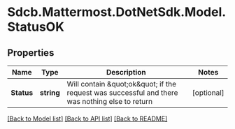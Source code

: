 # Sdcb.Mattermost.DotNetSdk.Model.StatusOK
## Properties

Name | Type | Description | Notes
------------ | ------------- | ------------- | -------------
**Status** | **string** | Will contain \&quot;ok\&quot; if the request was successful and there was nothing else to return | [optional] 

[[Back to Model list]](../README.md#documentation-for-models) [[Back to API list]](../README.md#documentation-for-api-endpoints) [[Back to README]](../README.md)

